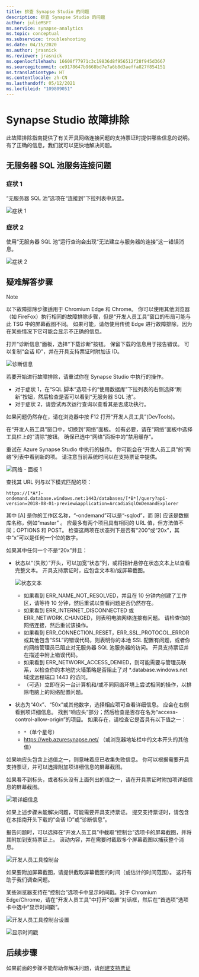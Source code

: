 ```yaml
---
title: 排查 Synapse Studio 的问题
description: 排查 Synapse Studio 的问题
author: julieMSFT
ms.service: synapse-analytics
ms.topic: conceptual
ms.subservice: troubleshooting
ms.date: 04/15/2020
ms.author: jrasnick
ms.reviewer: jrasnick
ms.openlocfilehash: 16608f77971c3c19836d8f956512f28f945d3667
ms.sourcegitcommit: ce9178647b9668bd7e7a6b8d3aeffa827f854151
ms.translationtype: HT
ms.contentlocale: zh-CN
ms.lasthandoff: 05/12/2021
ms.locfileid: "109809051"
---
```

# <a name="synapse-studio-troubleshooting"></a>Synapse Studio 故障排除

此故障排除指南提供了有关开具网络连接问题的支持票证时提供哪些信息的说明。 有了正确的信息，我们就可以更快地解决问题。

## <a name="serverless-sql-pool-service-connectivity-issue"></a>无服务器 SQL 池服务连接问题

### <a name="symptom-1"></a>症状 1

“无服务器 SQL 池”选项在“连接到”下拉列表中灰显。

![症状 1](media/troubleshooting-synapse-studio/symptom1v2.png)

### <a name="symptom-2"></a>症状 2

使用“无服务器 SQL 池”运行查询会出现“无法建立与服务器的连接”这一错误消息。

![症状 2](media/troubleshooting-synapse-studio/symptom2.png)
 

## <a name="troubleshooting-steps"></a>疑难解答步骤

> [!NOTE] 
>    以下故障排除步骤适用于 Chromium Edge 和 Chrome。 你可以使用其他浏览器（如 FireFox）执行相同的故障排除步骤，但是“开发人员工具”窗口的布局可能与此 TSG 中的屏幕截图不同。 如果可能，请勿使用传统 Edge 进行故障排除，因为在某些情况下它可能会显示不正确的信息。

打开“诊断信息”面板，选择“下载诊断”按钮。 保留下载的信息用于报告错误。 可以复制“会话 ID”，并在开具支持票证时附加该 ID。

![诊断信息](media/troubleshooting-synapse-studio/diagnostic-info-download.png)

若要开始进行故障排除，请重试你在 Synapse Studio 中执行的操作。

- 对于症状 1，在“SQL 脚本”选项卡的“使用数据库”下拉列表的右侧选择“刷新”按钮，然后检查是否可以看到“无服务器 SQL 池”。
- 对于症状 2，请尝试再次运行查询以查看其是否成功执行。

如果问题仍然存在，请在浏览器中按 F12 打开“开发人员工具”(DevTools)。

在“开发人员工具”窗口中，切换到“网络”面板。 如有必要，请在“网络”面板中选择工具栏上的“清除”按钮。
确保已选中“网络”面板中的“禁用缓存”。

重试在 Azure Synapse Studio 中执行的操作。 你可能会在“开发人员工具”的“网络”列表中看到新的项。 请注意当前系统时间以在支持票证中提供。

![网络 - 面板 1](media/troubleshooting-synapse-studio/network-panel.png)

查找其 URL 列与以下模式匹配的项：

`https://[*A*]-ondemand.database.windows.net:1443/databases/[*B*]/query?api-version=2018-08-01-preview&application=ArcadiaSqlOnDemandExplorer`

其中 [A] 是你的工作区名称，“-ondemand”可以是“-sqlod”，而 [B] 应该是数据库名称，例如“master” 。 应最多有两个项目具有相同的 URL 值，但方法值不同；OPTIONS 和 POST。 检查这两项在状态列下是否有“200”或“20x”，其中“x”可以是任何一个位的数字。

如果其中任何一个不是“20x”并且：

- 状态以“（失败）”开头，可以加宽“状态”列，或将指针悬停在状态文本上以查看完整文本。 开具支持票证时，应包含文本和/或屏幕截图。

    ![状态文本](media/troubleshooting-synapse-studio/status-text.png)

    - 如果看到 ERR_NAME_NOT_RESOLVED，并且在 10 分钟内创建了工作区，请等待 10 分钟，然后重试以查看问题是否仍然存在。
    - 如果看到 ERR_INTERNET_DISCONNECTED 或 ERR_NETWORK_CHANGED，则表明电脑网络连接有问题。 请检查你的网络连接，然后重试该操作。
    - 如果看到 ERR_CONNECTION_RESET，ERR_SSL_PROTOCOL_ERROR 或其他包含“SSL”的错误代码，则表明你的本地 SSL 配置有问题，或者你的网络管理员已阻止对无服务器 SQL 池服务器的访问。 开具支持票证并在描述中附上错误代码。
    - 如果看到 ERR_NETWORK_ACCESS_DENIED，则可能需要与管理员联系，以检查你的本地防火墙策略是否阻止了对 *.database.windows.net 域或远程端口 1443 的访问。
    - （可选）立即在另一台计算机和/或不同网络环境上尝试相同的操作，以排除电脑上的网络配置问题。

- 状态为“40x”、“50x”或其他数字，选择相应项可查看详细信息。 应会在右侧看到项详细信息。 找到“响应头”部分；然后检查是否存在名为“access-control-allow-origin”的项目。 如果存在，请检查它是否具有以下值之一：

    - `*`（单个星号）
    - https://web.azuresynapse.net/ （或浏览器地址栏中的文本开头的其他值）

如果响应头包含上述值之一，则意味着应已收集失败信息。 你可以根据需要开具支持票证，并可以选择附加项详细信息的屏幕截图。

如果看不到标头，或者标头没有上面列出的值之一，请在开具票证时附加项详细信息的屏幕截图。

 
![项详细信息](media/troubleshooting-synapse-studio/item-details.png)
 
如果上述步骤未能解决问题，可能需要开具支持票证。 提交支持票证时，请包含在本指南开头下载的“会话 ID”或“诊断信息”。

报告问题时，可以选择在“开发人员工具”中截取“控制台”选项卡的屏幕截图，并将其附加到支持票证上。 滚动内容，并在需要时截取多个屏幕截图以捕获整个消息。

![开发人员工具控制台](media/troubleshooting-synapse-studio/developer-tool-console.png)

如果要附加屏幕截图，请提供截取屏幕截图的时间（或估计的时间范围）。 这将有助于我们调查问题。

某些浏览器支持在“控制台”选项卡中显示时间戳。对于 Chromium Edge/Chrome，请在“开发人员工具”中打开“设置”对话框，然后在“首选项”选项卡中选中“显示时间戳”。

![开发人员工具控制台设置](media/troubleshooting-synapse-studio/developer-tool-console-settings.png)

![显示时间戳](media/troubleshooting-synapse-studio/show-time-stamp.png)

## <a name="next-steps"></a>后续步骤
如果前面的步骤不能帮助你解决问题，请[创建支持票证](../sql-data-warehouse/sql-data-warehouse-get-started-create-support-ticket.md?bc=%2fazure%2fsynapse-analytics%2fbreadcrumb%2ftoc.json&toc=%2fazure%2fsynapse-analytics%2ftoc.json)
